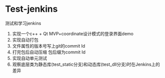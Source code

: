 # Test-jenkins
测试和学习jenkins

1. 实现一个c++ + Qt MVP+coordinate设计模式的登录界面demo
2. 实现自动打包
3. 文件属性的版本号写上git的commit Id
4. 打完包后自动压缩 包后缀为commit Id
5. 实现自动单元测试
6. 观察底层类为静态库(test_static分支)和动态库(test_dll分支)时在Jenkins上的差异
